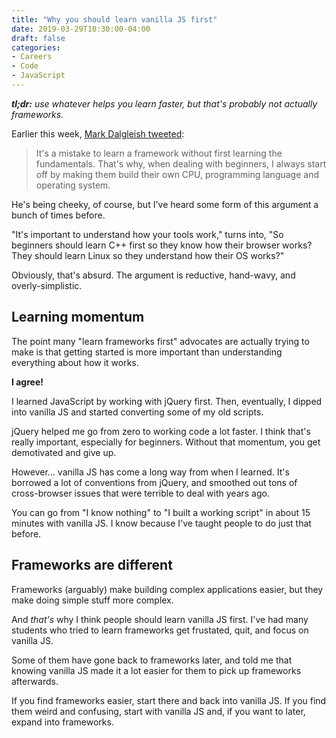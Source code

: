 ```yaml
---
title: "Why you should learn vanilla JS first"
date: 2019-03-29T10:30:00-04:00
draft: false
categories:
- Careers
- Code
- JavaScript
---
```


*__tl;dr:__ use whatever helps you learn faster, but that's probably not actually frameworks.*

Earlier this week, [Mark Dalgleish tweeted](https://twitter.com/markdalgleish/status/1110306504739938307):

> It's a mistake to learn a framework without first learning the fundamentals. That's why, when dealing with beginners, I always start off by making them build their own CPU, programming language and operating system.

He's being cheeky, of course, but I've heard some form of this argument a bunch of times before.

"It's important to understand how your tools work," turns into, "So beginners should learn C++ first so they know how their browser works? They should learn Linux so they understand how their OS works?"

Obviously, that's absurd. The argument is reductive, hand-wavy, and overly-simplistic.

## Learning momentum

The point many "learn frameworks first" advocates are actually trying to make is that getting started is more important than understanding everything about how it works.

**I agree!**

I learned JavaScript by working with jQuery first. Then, eventually, I dipped into vanilla JS and started converting some of my old scripts.

jQuery helped me go from zero to working code a lot faster. I think that's really important, especially for beginners. Without that momentum, you get demotivated and give up.

However... vanilla JS has come a long way from when I learned. It's borrowed a lot of conventions from jQuery, and smoothed out tons of cross-browser issues that were terrible to deal with years ago.

You can go from "I know nothing" to "I built a working script" in about 15 minutes with vanilla JS. I know because I've taught people to do just that before.

## Frameworks are different

Frameworks (arguably) make building complex applications easier, but they make doing simple stuff more complex.

And *that's* why I think people should learn vanilla JS first. I've had many students who tried to learn frameworks get frustated, quit, and focus on vanilla JS.

Some of them have gone back to frameworks later, and told me that knowing vanilla JS made it a lot easier for them to pick up frameworks afterwards.

If you find frameworks easier, start there and back into vanilla JS. If you find them weird and confusing, start with vanilla JS and, if you want to later, expand into frameworks.